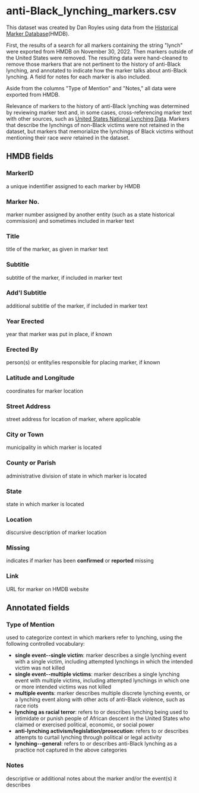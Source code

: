 # anti-Black_lynching_markers.csv

This dataset was created by Dan Royles using data from the [Historical Marker Database](https://www.hmdb.org/)(HMDB).

First, the results of a search for all markers containing the string "lynch" were exported from HMDB on November 30, 2022. Then markers outside of the United States were removed. The resulting data were hand-cleaned to remove those markers that are not pertinent to the history of anti-Black lynching, and annotated to indicate how the marker talks about anti-Black lynching. A field for notes for each marker is also included.

Aside from the columns "Type of Mention" and "Notes," all data were exported from HMDB.

Relevance of markers to the history of anti-Black lynching was determined by reviewing marker text and, in some cases, cross-referencing marker text with other sources, such as [United States National Lynching Data](https://doi.org/10.6077/fwrd-k930). Markers that describe the lynchings of non-Black victims were not retained in the dataset, but markers that memorialize the lynchings of Black victims without mentioning their race *were* retained in the dataset.

## HMDB fields
### MarkerID
a unique indentifier assigned to each marker by HMDB

### Marker No.
marker number assigned by another entity (such as a state historical commission) and sometimes included in marker text

### Title
title of the marker, as given in marker text

### Subtitle
subtitle of the marker, if included in marker text

### Add'l Subtitle
additional subtitle of the marker, if included in marker text

### Year Erected
year that marker was put in place, if known

### Erected By
person(s) or entity/ies responsible for placing marker, if known

### Latitude and Longitude
coordinates for marker location

### Street Address
street address for location of marker, where applicable

### City or Town
municipality in which marker is located

### County or Parish
administrative division of state in which marker is located

### State
state in which marker is located

### Location
discursive description of marker location

### Missing
indicates if marker has been **confirmed** or **reported** missing

### Link
URL for marker on HMDB website

## Annotated fields
### Type of Mention
used to categorize context in which markers refer to lynching, using the following controlled vocabulary:
- **single event--single victim**: marker describes a single lynching event with a single victim, including attempted lynchings in which the intended victim was not killed
- **single event--multiple victims**: marker describes a single lynching event with multiple victims, including attempted lynchings in which one or more intended victims was not killed
- **multiple events**: marker describes multiple discrete lynching events, or a lynching event along with other acts of anti-Black violence, such as race riots
- **lynching as racial terror**: refers to or describes lynching being used to intimidate or punish people of African descent in the United States who claimed or exercised political, economic, or social power
- **anti-lynching activism/legislation/prosecution**: refers to or describes attempts to curtail lynching through political or legal activity
- **lynching--general**: refers to or describes anti-Black lynching as a practice not captured in the above categories

### Notes
descriptive or additional notes about the marker and/or the event(s) it describes
